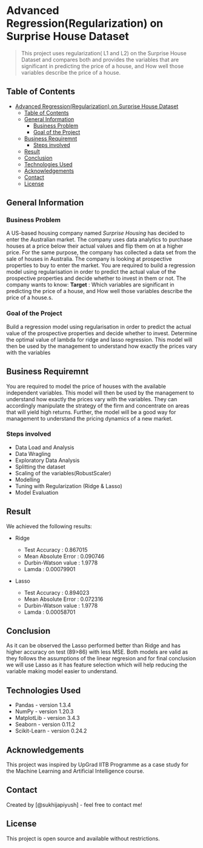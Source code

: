 # Advanced Regression(Regularization) on Surprise House Dataset

> This project uses regularization( L1 and L2) on the Surprise House Dataset and compares both and provides the variables that are significant in predicting the price of a house, and How well those variables describe the price of a house.

## Table of Contents

- [Advanced Regression(Regularization) on Surprise House Dataset](#advanced-regressionregularization-on-surprise-house-dataset)
  - [Table of Contents](#table-of-contents)
  - [General Information](#general-information)
    - [Business Problem](#business-problem)
    - [Goal of the Project](#goal-of-the-project)
  - [Business Requiremnt](#business-requiremnt)
    - [Steps involved](#steps-involved)
  - [Result](#result)
  - [Conclusion](#conclusion)
  - [Technologies Used](#technologies-used)
  - [Acknowledgements](#acknowledgements)
  - [Contact](#contact)
  - [License](#license)

<!-- You can include any other section that is pertinent to your problem -->

## General Information

### Business Problem

A US-based housing company named _Surprise Housing_ has decided to enter the Australian market. The company uses data analytics to purchase houses at a price below their actual values and flip them on at a higher price. For the same purpose, the company has collected a data set from the sale of houses in Australia.
The company is looking at prospective properties to buy to enter the market. You are
required to build a regression model using regularisation in order to
predict the actual value of the prospective properties and decide whether to invest in them or not.
The company wants to know:
**Target** : Which variables are significant in predicting the price of a house, and How well those variables describe the price of a house.s.

### Goal of the Project

Build a regression model using regularisation in order to predict the actual value of the prospective properties and decide whether to invest.
Determine the optimal value of lambda for ridge and lasso regression.
This model will then be used by the management to understand how exactly the prices vary with the variables

## Business Requiremnt

You are required to model the price of houses with the available independent variables. This model will then be used by the management to understand how exactly the prices vary with the variables. They can accordingly manipulate the strategy of the firm and concentrate on areas that will yield high returns. Further, the model will be a good way for management to understand the pricing dynamics of a new market.

### Steps involved

- Data Load and Analysis
- Data Wragling
- Exploratory Data Analysis
- Splitting the dataset
- Scaling of the variables(RobustScaler)
- Modelling
- Tuning with Regularization (Ridge & Lasso)
- Model Evaluation

## Result

We achieved the following results:

- Ridge

  - Test Accuracy : 0.867015
  - Mean Absolute Error : 0.090746
  - Durbin-Watson value : 1.9778
  - Lamda : 0.00079901

- Lasso
  - Test Accuracy : 0.894023
  - Mean Absolute Error : 0.072316
  - Durbin-Watson value : 1.9778
  - Lamda : 0.00058701

## Conclusion

As it can be observed the Lasso performed better than Ridge and has higher accuracy on test (89>86) with less MSE.
Both models are valid as they follows the assumptions of the linear regresion and for final conclusion we will use Lasso as it has feature selection which will help reducing the variable making model easier to understand.

## Technologies Used

- Pandas - version 1.3.4
- NumPy - version 1.20.3
- MatplotLib - version 3.4.3
- Seaborn - version 0.11.2
- Scikit-Learn - version 0.24.2

<!-- As the libraries versions keep on changing, it is recommended to mention the version of library used in this project -->

## Acknowledgements

This project was inspired by UpGrad IITB Programme as a case study for the Machine Learning and Artificial Intelligence course.

## Contact

Created by [@sukhijapiyush] - feel free to contact me!

<!-- Optional -->

## License

This project is open source and available without restrictions.

<!-- You don't have to include all sections - just the one's relevant to your project -->

